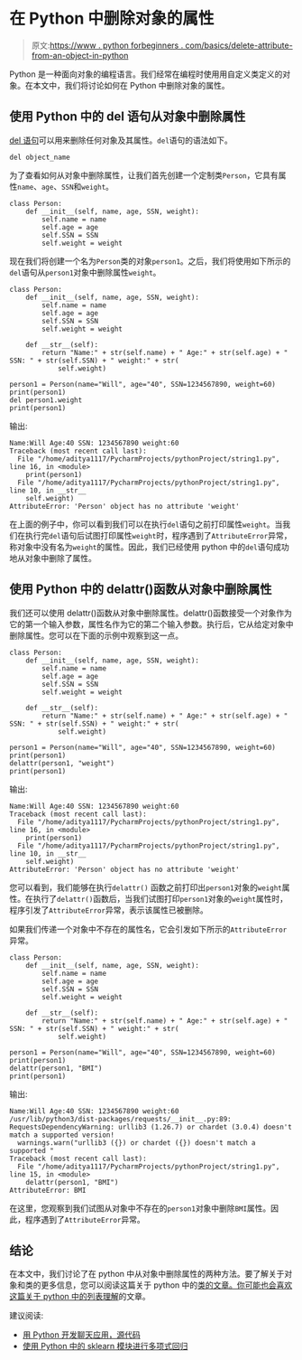 # 在 Python 中删除对象的属性

> 原文:[https://www . python forbeginners . com/basics/delete-attribute-from-an-object-in-python](https://www.pythonforbeginners.com/basics/delete-attribute-from-an-object-in-python)

Python 是一种面向对象的编程语言。我们经常在编程时使用用自定义类定义的对象。在本文中，我们将讨论如何在 Python 中删除对象的属性。

## 使用 Python 中的 del 语句从对象中删除属性

[del 语句](https://www.pythonforbeginners.com/basics/del-statement)可以用来删除任何对象及其属性。`del`语句的语法如下。

```
del object_name
```

为了查看如何从对象中删除属性，让我们首先创建一个定制类`Person`，它具有属性`name`、`age`、`SSN`和`weight`。

```
class Person:
    def __init__(self, name, age, SSN, weight):
        self.name = name
        self.age = age
        self.SSN = SSN
        self.weight = weight 
```

现在我们将创建一个名为`Person`类的对象`person1`。之后，我们将使用如下所示的`del`语句从`person1`对象中删除属性`weight`。

```
class Person:
    def __init__(self, name, age, SSN, weight):
        self.name = name
        self.age = age
        self.SSN = SSN
        self.weight = weight

    def __str__(self):
        return "Name:" + str(self.name) + " Age:" + str(self.age) + " SSN: " + str(self.SSN) + " weight:" + str(
            self.weight)

person1 = Person(name="Will", age="40", SSN=1234567890, weight=60)
print(person1)
del person1.weight
print(person1)
```

输出:

```
Name:Will Age:40 SSN: 1234567890 weight:60
Traceback (most recent call last):
  File "/home/aditya1117/PycharmProjects/pythonProject/string1.py", line 16, in <module>
    print(person1)
  File "/home/aditya1117/PycharmProjects/pythonProject/string1.py", line 10, in __str__
    self.weight)
AttributeError: 'Person' object has no attribute 'weight'
```

在上面的例子中，你可以看到我们可以在执行`del`语句之前打印属性`weight`。当我们在执行完`del`语句后试图打印属性`weight`时，程序遇到了`AttributeError`异常，称对象中没有名为`weight`的属性。因此，我们已经使用 python 中的`del`语句成功地从对象中删除了属性。

## 使用 Python 中的 delattr()函数从对象中删除属性

我们还可以使用 delattr()函数从对象中删除属性。delattr()函数接受一个对象作为它的第一个输入参数，属性名作为它的第二个输入参数。执行后，它从给定对象中删除属性。您可以在下面的示例中观察到这一点。

```
class Person:
    def __init__(self, name, age, SSN, weight):
        self.name = name
        self.age = age
        self.SSN = SSN
        self.weight = weight

    def __str__(self):
        return "Name:" + str(self.name) + " Age:" + str(self.age) + " SSN: " + str(self.SSN) + " weight:" + str(
            self.weight)

person1 = Person(name="Will", age="40", SSN=1234567890, weight=60)
print(person1)
delattr(person1, "weight")
print(person1) 
```

输出:

```
Name:Will Age:40 SSN: 1234567890 weight:60
Traceback (most recent call last):
  File "/home/aditya1117/PycharmProjects/pythonProject/string1.py", line 16, in <module>
    print(person1)
  File "/home/aditya1117/PycharmProjects/pythonProject/string1.py", line 10, in __str__
    self.weight)
AttributeError: 'Person' object has no attribute 'weight' 
```

您可以看到，我们能够在执行`delattr()` 函数之前打印出`person1`对象的`weight`属性。在执行了`delattr()`函数后，当我们试图打印`person1`对象的`weight`属性时，程序引发了`AttributeError`异常，表示该属性已被删除。

如果我们传递一个对象中不存在的属性名，它会引发如下所示的`AttributeError`异常。

```
class Person:
    def __init__(self, name, age, SSN, weight):
        self.name = name
        self.age = age
        self.SSN = SSN
        self.weight = weight

    def __str__(self):
        return "Name:" + str(self.name) + " Age:" + str(self.age) + " SSN: " + str(self.SSN) + " weight:" + str(
            self.weight)

person1 = Person(name="Will", age="40", SSN=1234567890, weight=60)
print(person1)
delattr(person1, "BMI")
print(person1)
```

输出:

```
Name:Will Age:40 SSN: 1234567890 weight:60
/usr/lib/python3/dist-packages/requests/__init__.py:89: RequestsDependencyWarning: urllib3 (1.26.7) or chardet (3.0.4) doesn't match a supported version!
  warnings.warn("urllib3 ({}) or chardet ({}) doesn't match a supported "
Traceback (most recent call last):
  File "/home/aditya1117/PycharmProjects/pythonProject/string1.py", line 15, in <module>
    delattr(person1, "BMI")
AttributeError: BMI
```

在这里，您观察到我们试图从对象中不存在的`person1`对象中删除`BMI`属性。因此，程序遇到了`AttributeError`异常。

## 结论

在本文中，我们讨论了在 python 中从对象中删除属性的两种方法。要了解关于对象和类的更多信息，您可以阅读这篇关于 python 中的[类的文章。你可能也会喜欢这篇关于 python 中的](https://www.pythonforbeginners.com/basics/classes-in-python)[列表理解](https://www.pythonforbeginners.com/basics/list-comprehensions-in-python)的文章。

建议阅读:

*   [用 Python 开发聊天应用，源代码](https://codinginfinite.com/python-chat-application-tutorial-source-code/)
*   [使用 Python 中的 sklearn 模块进行多项式回归](https://codinginfinite.com/polynomial-regression-using-sklearn-module-in-python/)